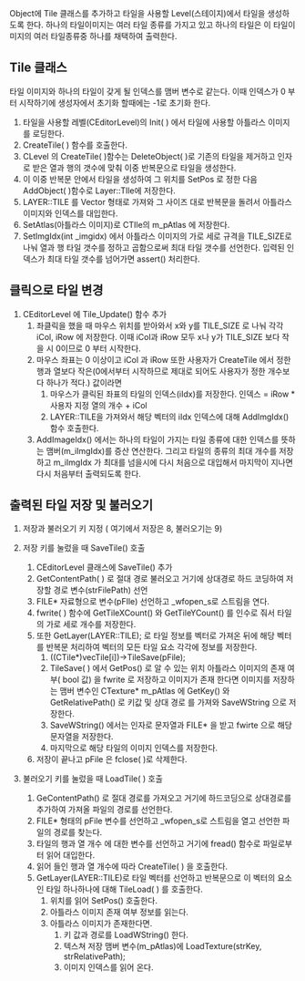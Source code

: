 Object에 Tile 클래스를 추가하고 타일을 사용할 Level(스테이지)에서 타일을 생성하도록 한다.
하나의 타일이미지는 여러 타일 종류를 가지고 있고 하나의 타일은 이 타일이미지의 여러 타일종류중 하나를 채택하여 출력한다.

## Tile 클래스



타일 이미지와 하나의 타일이 갖게 될 인덱스를 맴버 변수로 같는다.
이때 인덱스가 0 부터 시작하기에 생성자에서 초기화 할때에는 -1로 초기화 한다.

1. 타일을 사용할 레벨(CEditorLevel)의 Init( ) 에서 타일에 사용할 아틀라스 이미지를 로딩한다. 
2. CreateTile( ) 함수를 호출한다.
3. CLevel 의 CreateTile( )함수는 DeleteObject( )로 기존의 타일을 제거하고 인자로 받은 열과 행의 갯수에 맞춰 이중 반복문으로 타일을 생성한다.
4. 이 이중 반복문 안에서 타일을 생성하여 그 위치를 SetPos 로 정한 다음 AddObject( )함수로 Layer::TIle에 저장한다.
5. LAYER::TILE 를 Vector 형태로 가져와 그 사이즈 대로 반복문을 돌려서 아틀라스 이미지와 인덱스를 대입한다.
6. SetAtlas(아틀라스 이미지)로 CTIle의 m_pAtlas 에 저장한다.
7. SetImgIdx(int _imgidx) 에서 아틀라스 이미지의 가로 세로 규격을 TILE_SIZE로 나눠 열과 행 타일 갯수를 정하고 곱함으로써 최대 타일 갯수를 선언한다. 입력된 인덱스가 최대 타일 갯수를 넘어가면 assert() 처리한다. 

## 클릭으로 타일 변경

1. CEditorLevel 에 Tile_Update() 함수 추가
	1. 좌클릭을 했을 때 마우스 위치를 받아와서 x와 y를 TILE_SIZE 로 나눠 각각 iCol, iRow 에 저장한다. 이때 iCol과 iRow 모두 x나 y가 TILE_SIZE 보다 작을 시 0이므로 0 부터 시작한다.
	2. 마우스 좌표는 0 이상이고 iCol 과 iRow 또한 사용자가 CreateTile 에서 정한 행과 열보다 작은(0에서부터 시작하므로 제대로 되어도 사용자가 정한 개수보다 하나가 적다.) 값이라면
		1. 마우스가 클릭된 좌표의 타일의 인덱스(iIdx)를 저장한다. 인덱스 = iRow * 사용자 지정 열의 개수 + iCol
		2. LAYER::TILE을 가져와서 해당 벡터의 iIdx 인덱스에 대해 AddImgIdx() 함수 호출한다.
	3. AddImageIdx() 에서는 하나의 타일이 가지는 타일 종류에 대한 인덱스를 뜻하는 맴버(m_iImgIdx)를 증산 연산한다. 그리고 타일의 종류의 최대 개수를 저장하고 m_iImgIdx 가 최대를 넘을시에 다시 처음으로 대입해서 마지막이 지나면 다시 처음부터 출력되도록 한다.

## 출력된 타일 저장 및 불러오기

1. 저장과 불러오기 키 지정 ( 여기에서 저장은 8, 불러오기는 9)
2. 저장 키를 눌렀을 때 SaveTile() 호출
	1. CEditorLevel 클래스에 SaveTile() 추가
	2. GetContentPath( ) 로 절대 경로 불러오고 거기에 상대경로 하드 코딩하여 저장할 경로 변수(strFilePath) 선언
	3. FILE* 자료형으로 변수(pFIle) 선언하고  _wfopen_s로 스트림을 연다.
	4. fwrite( ) 함수에 GetTileXCount() 와 GetTileYCount() 를 인수로 줘서 타일의 가로 세로 개수를 저장한다.
	5. 또한 GetLayer(LAYER::TILE); 로 타일 정보를 벡터로 가져온 뒤에 해당 벡터를 반복문 처리하여 벡터의 모든 타일 요소 각각에 정보를 저장한다.
		1. ((CTile*)vecTile[i])->TileSave(pFile);
		2. TileSave( ) 에서 GetPos() 로 알 수 있는 위치 아틀라스 이미지의 존재 여부( bool 값) 을 fwrite 로 저장하고 이미지가 존재 한다면 이미지를 저장하는 맴버 변수인 CTexture* m_pAtlas 에 GetKey() 와 GetRelativePath() 로 키값 및 상대 경로 를 가져와  SaveWString 으로 저장한다.
		3. SaveWString() 에서는 인자로 문자열과 FILE* 을 받고 fwirte 으로 해당 문자열을 저장한다.
		4. 마지막으로 해당 타일의 이미지 인덱스를 저장한다.
	6. 저장이 끝나고 pFile 은 fclose( )로 삭제한다.

3. 불러오기 키를 눌렀을 때 LoadTile( ) 호출
	1. GeContentPath() 로 절대 경로를 가져오고 거기에 하드코딩으로 상대경로를 추가하여 가져올 파일의 경로를 선언한다.
	2. FILE* 형태의 pFile 변수를 선언하고 _wfopen_s로 스트림을 열고 선언한 파일의 경로를 찾는다.
	3. 타일의 행과 열 개수 에 대한 변수를 선언하고 거기에 fread() 함수로 파일로부터 읽어 대입한다.
	4. 읽어 들인 행과 열 개수에 따라 CreateTile( ) 을 호출한다.
	5. GetLayer(LAYER::TILE)로 타일 벡터를 선언하고 반복문으로 이 벡터의 요소인 타일 하나하나에 대해 TileLoad( ) 를 호출한다.
		1. 위치를 읽어 SetPos() 호출한다.
		2. 아틀라스 이미지 존재 여부 정보를 읽는다.
		3. 아틀라스 이미지가 존재한다면.
			1. 키 값과 경로를 LoadWString()  한다.
			2. 텍스쳐 저장 맴버 변수(m_pAtlas)에 LoadTexture(strKey, strRelativePath);
			3. 이미지 인덱스를 읽어 온다.

